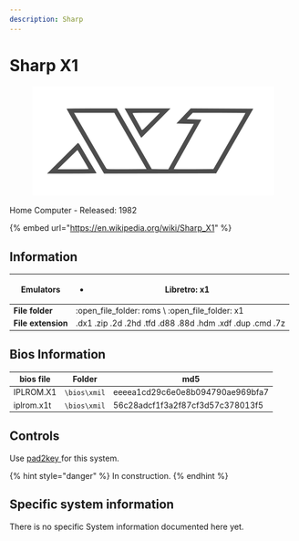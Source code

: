 ```yaml
---
description: Sharp
---
```


# Sharp X1

<div align="left">

<figure><img src="https://raw.githubusercontent.com/fabricecaruso/es-theme-carbon/52ff37c9e265587d006945a2ba695b5a962b3a3d/art/logos/x1.svg" alt=""><figcaption></figcaption></figure>

</div>

Home Computer - Released: 1982

{% embed url="https://en.wikipedia.org/wiki/Sharp_X1" %}

## Information

| **Emulators**      | <ul><li>Libretro: x1</li></ul>                            |
| ------------------ | --------------------------------------------------------- |
| **File folder**    | :open\_file\_folder: roms \ :open\_file\_folder: x1       |
| **File extension** | .dx1 .zip .2d .2hd .tfd .d88 .88d .hdm .xdf .dup .cmd .7z |

## Bios Information

| bios file  | Folder       | md5                              |
| ---------- | ------------ | -------------------------------- |
| IPLROM.X1  | `\bios\xmil` | eeeea1cd29c6e0e8b094790ae969bfa7 |
| iplrom.x1t | `\bios\xmil` | 56c28adcf1f3a2f87cf3d57c378013f5 |

## Controls

Use [pad2key ](../../../controllers/pad2key.md)for this system.

{% hint style="danger" %}
In construction.
{% endhint %}

## Specific system information

There is no specific System information documented here yet.
